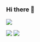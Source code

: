### Hi there 👋

![](http://antzuhl.cn:4000/get/@HuYo-OS)

![](https://github-readme-stats.vercel.app/api?username=HuYo-OS)    ![](https://github-readme-stats.vercel.app/api/top-langs/?username=HuYo-OS)
